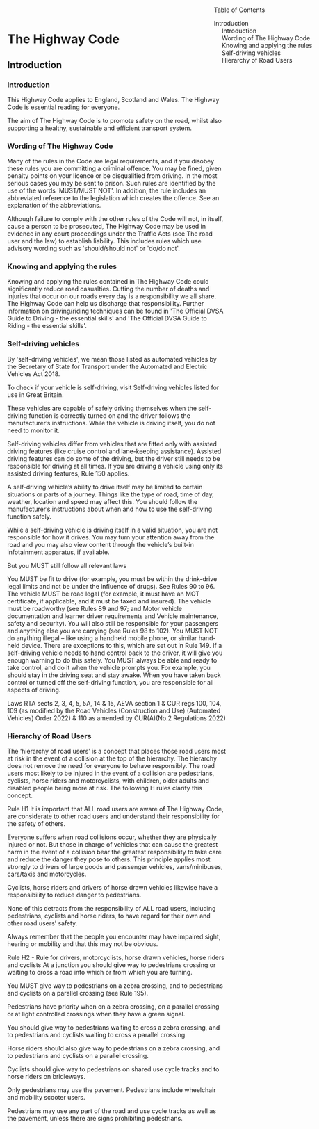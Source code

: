 <style>#toc{position:fixed;top:20px;right:20px;max-width:250px;padding:10px;overflow-y:auto;max-height:80vh;z-index:1000}</style>

# The Highway Code

<div id="toc">
Table of Contents

- [Introduction](#Introduction)
	- [Introduction](#introduction)
	- [Wording of The Highway Code](#wording-of-the-highway-code)
	- [Knowing and applying the rules](#knowing-and-applying-the-rules)
	- [Self-driving vehicles](#self-driving-vehicles)
	- [Hierarchy of Road Users](#hierarchy-of-road-users)
</div>

## <a name=Introduction>Introduction</a>

### <a name=introduction>Introduction</a>

This Highway Code applies to England, Scotland and Wales. The Highway Code is essential reading for everyone.

The aim of The Highway Code is to promote safety on the road, whilst also supporting a healthy, sustainable and efficient transport system.

### <a name=wording-of-the-highway-code>Wording of The Highway Code</a>

Many of the rules in the Code are legal requirements, and if you disobey these rules you are committing a criminal offence. You may be fined, given penalty points on your licence or be disqualified from driving. In the most serious cases you may be sent to prison. Such rules are identified by the use of the words 'MUST/MUST NOT'. In addition, the rule includes an abbreviated reference to the legislation which creates the offence. See an explanation of the abbreviations.

Although failure to comply with the other rules of the Code will not, in itself, cause a person to be prosecuted, The Highway Code may be used in evidence in any court proceedings under the Traffic Acts (see The road user and the law) to establish liability. This includes rules which use advisory wording such as 'should/should not' or 'do/do not'.

### <a name=knowing-and-applying-the-rules>Knowing and applying the rules</a>

Knowing and applying the rules contained in The Highway Code could significantly reduce road casualties. Cutting the number of deaths and injuries that occur on our roads every day is a responsibility we all share. The Highway Code can help us discharge that responsibility. Further information on driving/riding techniques can be found in 'The Official DVSA Guide to Driving - the essential skills' and 'The Official DVSA Guide to Riding - the essential skills'.


### <a name=self-driving-vehicles>Self-driving vehicles</a>

By 'self-driving vehicles', we mean those listed as automated vehicles by the Secretary of State for Transport under the Automated and Electric Vehicles Act 2018.

To check if your vehicle is self-driving, visit Self-driving vehicles listed for use in Great Britain.

These vehicles are capable of safely driving themselves when the self-driving function is correctly turned on and the driver follows the manufacturer’s instructions. While the vehicle is driving itself, you do not need to monitor it.

Self-driving vehicles differ from vehicles that are fitted only with assisted driving features (like cruise control and lane-keeping assistance). Assisted driving features can do some of the driving, but the driver still needs to be responsible for driving at all times. If you are driving a vehicle using only its assisted driving features, Rule 150 applies.

A self-driving vehicle’s ability to drive itself may be limited to certain situations or parts of a journey. Things like the type of road, time of day, weather, location and speed may affect this. You should follow the manufacturer’s instructions about when and how to use the self-driving function safely.

While a self-driving vehicle is driving itself in a valid situation, you are not responsible for how it drives. You may turn your attention away from the road and you may also view content through the vehicle’s built-in infotainment apparatus, if available.

But you MUST still follow all relevant laws

You MUST be fit to drive (for example, you must be within the drink-drive legal limits and not be under the influence of drugs). See Rules 90 to 96.
The vehicle MUST be road legal (for example, it must have an MOT certificate, if applicable, and it must be taxed and insured). The vehicle must be roadworthy (see Rules 89 and 97; and Motor vehicle documentation and learner driver requirements and Vehicle maintenance, safety and security). You will also still be responsible for your passengers and anything else you are carrying (see Rules 98 to 102).
You MUST NOT do anything illegal – like using a handheld mobile phone, or similar hand-held device. There are exceptions to this, which are set out in Rule 149.
If a self-driving vehicle needs to hand control back to the driver, it will give you enough warning to do this safely. You MUST always be able and ready to take control, and do it when the vehicle prompts you. For example, you should stay in the driving seat and stay awake. When you have taken back control or turned off the self-driving function, you are responsible for all aspects of driving.

Laws RTA sects 2, 3, 4, 5, 5A, 14 & 15, AEVA section 1 & CUR regs 100, 104, 109 (as modified by the Road Vehicles (Construction and Use) (Automated Vehicles) Order 2022) & 110 as amended by CUR(A)(No.2 Regulations 2022)


### <a name=hierarchy-of-road-users>Hierarchy of Road Users</a>

The ‘hierarchy of road users’ is a concept that places those road users most at risk in the event of a collision at the top of the hierarchy. The hierarchy does not remove the need for everyone to behave responsibly. The road users most likely to be injured in the event of a collision are pedestrians, cyclists, horse riders and motorcyclists, with children, older adults and disabled people being more at risk. The following H rules clarify this concept.

Rule H1
It is important that ALL road users are aware of The Highway Code, are considerate to other road users and understand their responsibility for the safety of others.

Everyone suffers when road collisions occur, whether they are physically injured or not. But those in charge of vehicles that can cause the greatest harm in the event of a collision bear the greatest responsibility to take care and reduce the danger they pose to others. This principle applies most strongly to drivers of large goods and passenger vehicles, vans/minibuses, cars/taxis and motorcycles.

Cyclists, horse riders and drivers of horse drawn vehicles likewise have a responsibility to reduce danger to pedestrians.

None of this detracts from the responsibility of ALL road users, including pedestrians, cyclists and horse riders, to have regard for their own and other road users’ safety.

Always remember that the people you encounter may have impaired sight, hearing or mobility and that this may not be obvious.

Rule H2 - Rule for drivers, motorcyclists, horse drawn vehicles, horse riders and cyclists
At a junction you should give way to pedestrians crossing or waiting to cross a road into which or from which you are turning.

You MUST give way to pedestrians on a zebra crossing, and to pedestrians and cyclists on a parallel crossing (see Rule 195).

Pedestrians have priority when on a zebra crossing, on a parallel crossing or at light controlled crossings when they have a green signal.

You should give way to pedestrians waiting to cross a zebra crossing, and to pedestrians and cyclists waiting to cross a parallel crossing.

Horse riders should also give way to pedestrians on a zebra crossing, and to pedestrians and cyclists on a parallel crossing.

Cyclists should give way to pedestrians on shared use cycle tracks and to horse riders on bridleways.

Only pedestrians may use the pavement. Pedestrians include wheelchair and mobility scooter users.

Pedestrians may use any part of the road and use cycle tracks as well as the pavement, unless there are signs prohibiting pedestrians.


